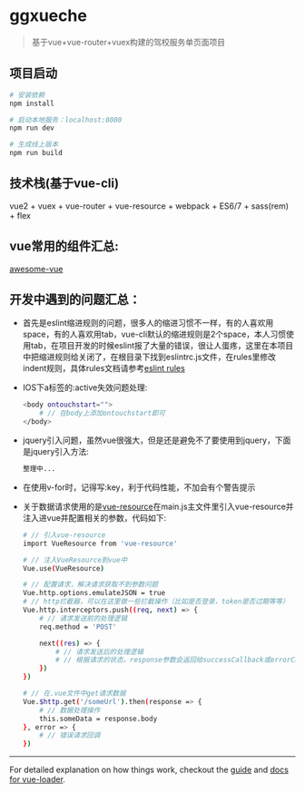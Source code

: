 # ggxueche

> 基于vue+vue-router+vuex构建的驾校服务单页面项目

## 项目启动
``` bash
# 安装依赖
npm install

# 启动本地服务：localhost:8080
npm run dev

# 生成线上版本
npm run build
```
## 技术栈(基于vue-cli)
vue2 + vuex + vue-router + vue-resource + webpack + ES6/7 + sass(rem) + flex

## vue常用的组件汇总:
[awesome-vue](https://github.com/vuejs/awesome-vue)

## 开发中遇到的问题汇总：
* 首先是eslint缩进规则的问题，很多人的缩进习惯不一样，有的人喜欢用space，有的人喜欢用tab，vue-cli默认的缩进规则是2个space，本人习惯使用tab，在项目开发的时候eslint报了大量的错误，很让人蛋疼，这里在本项目中把缩进规则给关闭了，在根目录下找到eslintrc.js文件，在rules里修改indent规则，具体rules文档请参考[eslint rules](http://eslint.org/docs/rules/)

* IOS下a标签的:active失效问题处理:
    ``` bash
    <body ontouchstart="">
        # // 在body上添加ontouchstart即可
    </body>
    ```

* jquery引入问题，虽然vue很强大，但是还是避免不了要使用到jquery，下面是jquery引入方法:
    ``` bash
    整理中...
    ```

* 在使用v-for时，记得写:key，利于代码性能，不加会有个警告提示

* 关于数据请求使用的是[vue-resource](https://github.com/pagekit/vue-resource)在main.js主文件里引入vue-resource并注入进vue并配置相关的参数，代码如下:
    ``` bash
    # // 引入vue-resource
    import VueResource from 'vue-resource'

    # // 注入VueResource到vue中
    Vue.use(VueResource)
    
    # // 配置请求，解决请求获取不到参数问题
    Vue.http.options.emulateJSON = true
    # // http拦截器，可以在这里做一些拦截操作（比如是否登录，token是否过期等等）
    Vue.http.interceptors.push((req, next) => {
        # // 请求发送前的处理逻辑
        req.method = 'POST'

        next((res) => {
            # // 请求发送后的处理逻辑
            # // 根据请求的状态，response参数会返回给successCallback或errorCallback
        })
    })

    # // 在.vue文件中get请求数据
    Vue.$http.get('/someUrl').then(response => {
        # // 数据处理操作
        this.someData = response.body
    }, error => {
        # // 错误请求回调
    })
    ```

---
For detailed explanation on how things work, checkout the [guide](http://vuejs-templates.github.io/webpack/) and [docs for vue-loader](http://vuejs.github.io/vue-loader).
